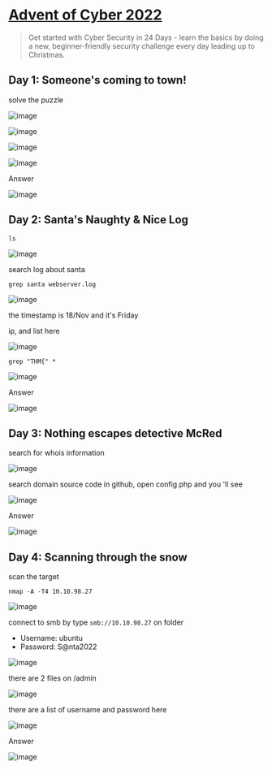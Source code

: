 # [Advent of Cyber 2022](https://tryhackme.com/room/adventofcyber4)

> Get started with Cyber Security in 24 Days - learn the basics by doing a new, beginner-friendly security challenge every day leading up to Christmas.

## Day 1: Someone's coming to town!

solve the puzzle

![image](https://user-images.githubusercontent.com/90561566/205416280-c63d70b8-36bb-44b1-bb81-da0a657897bd.png)

![image](https://user-images.githubusercontent.com/90561566/205416300-af226a24-8f77-4dec-89ba-cfbeb574b5a6.png)

![image](https://user-images.githubusercontent.com/90561566/205416313-faf9d4c0-c1f9-46a8-bd2a-a2da680e5858.png)

![image](https://user-images.githubusercontent.com/90561566/205416322-5402f760-6109-490f-b5a3-0473ba556426.png)

Answer

![image](https://user-images.githubusercontent.com/90561566/205416343-be501ada-0346-4f21-8910-7ea6341d99bf.png)

## Day 2: Santa's Naughty & Nice Log

```
ls
```

![image](https://user-images.githubusercontent.com/90561566/205416597-d2a1b63d-5e69-4478-a8b8-1b76ab9b6b11.png)

search log about santa

```
grep santa webserver.log
```

![image](https://user-images.githubusercontent.com/90561566/205427490-3867393d-72f1-4073-b528-b00f972c5b80.png)

the timestamp is 18/Nov and it's Friday

ip, and list here

![image](https://user-images.githubusercontent.com/90561566/205427623-0ec8d09d-6fb4-4eca-9eb0-34c61c1989c1.png)

```
grep "THM{" *
```

![image](https://user-images.githubusercontent.com/90561566/205427736-079208b8-495f-4e1a-af42-406df1d91714.png)

Answer

![image](https://user-images.githubusercontent.com/90561566/205427785-1ef4c4fd-1d8e-4c33-afed-7f8270198dff.png)

## Day 3: Nothing escapes detective McRed

search for whois information

![image](https://user-images.githubusercontent.com/90561566/205477673-6863c50e-0662-46a8-bd7a-d9ec0a8af0ec.png)

search domain source code in github, open config.php and you 'll see

![image](https://user-images.githubusercontent.com/90561566/205478123-48af054b-f185-494b-a98a-3b920b2a9487.png)

Answer

![image](https://user-images.githubusercontent.com/90561566/205478178-52c055fe-edb7-4c00-bc37-f1d95b962e73.png)

## Day 4: Scanning through the snow

scan the target

```
nmap -A -T4 10.10.98.27
```

![image](https://user-images.githubusercontent.com/90561566/205568647-600bfb5a-0775-4ac5-acc6-3f339c96f700.png)

connect to smb by type `smb://10.10.98.27` on folder

+ Username: ubuntu
+ Password: S@nta2022

![image](https://user-images.githubusercontent.com/90561566/205572532-6fd61e4f-12b3-4c8d-9a0f-7ac24eaf93c0.png)

there are 2 files on /admin

![image](https://user-images.githubusercontent.com/90561566/205573043-c151df54-752d-4a11-9a91-2aa5a17d2727.png)

there are a list of username and password here

![image](https://user-images.githubusercontent.com/90561566/205573719-5d3f27ca-eea5-4896-9cc0-28a80ea3ef8b.png)

Answer

![image](https://user-images.githubusercontent.com/90561566/205574145-c77ee6f4-1afa-44d7-b895-c593cb590830.png)










